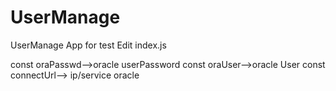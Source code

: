# UserManage
 UserManage App
for test
 Edit index.js

const oraPasswd-->oracle  userPassword
const oraUser-->oracle User
const connectUrl--> ip/service oracle
